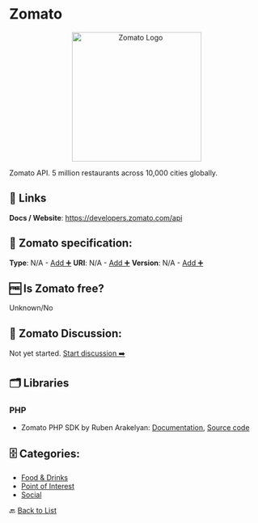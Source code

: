 # Zomato
<p align="center">
    <img width="256" src="https://raw.githubusercontent.com/apis-list/apis-list/main/apis/zomato/logo_256x256.png" alt="Zomato Logo"/>
</p>
Zomato API. 5 million restaurants across 10,000 cities globally.

##  🔗 Links
**Docs / Website**: https://developers.zomato.com/api

## 🧬 Zomato specification:
**Type**: N/A - [Add ➕](https://github.com/apis-list/apis-list/edit/main/apis-list.yaml)
**URI**: N/A - [Add ➕](https://github.com/apis-list/apis-list/edit/main/apis-list.yaml)
**Version**: N/A - [Add ➕](https://github.com/apis-list/apis-list/edit/main/apis-list.yaml)

## 🆓 Is Zomato free?
 Unknown/No 

## 💬 Zomato Discussion:
Not yet started. [Start discussion ➡️](https://github.com/apis-list/apis-list/discussions/new)

## 🗂️ Libraries
### PHP
- Zomato PHP SDK by Ruben Arakelyan: [Documentation](https://packagist.org/packages/rubenarakelyan/zomato-api-php), [Source code](https://github.com/rubenarakelyan/zomato-api-php)


## 🗄️ Categories:
- [Food & Drinks](https://github.com/apis-list/apis-list#food--drinks-)
- [Point of Interest](https://github.com/apis-list/apis-list#point-of-interest-)
- [Social](https://github.com/apis-list/apis-list#social-)

🔙  [Back to List](https://github.com/apis-list/apis-list)
